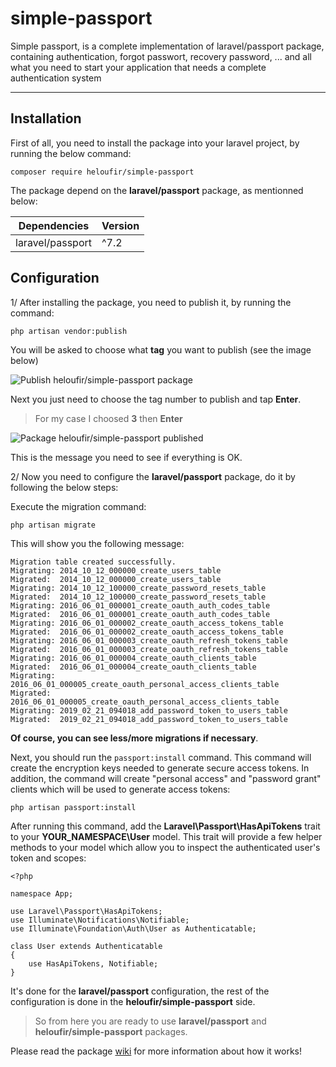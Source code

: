 # simple-passport
Simple passport, is a complete implementation of laravel/passport package, containing authentication, forgot passwort, recovery password, ... and all what you need to start your application that needs a complete authentication system

----------

**Installation**
----------------

First of all, you need to install the package into your laravel project, by running the below command:

    composer require heloufir/simple-passport

The package depend on the **laravel/passport** package, as mentionned below:

| Dependencies  | Version |
| ------------- | ------- |
| laravel/passport  | ^7.2 |

**Configuration**
-----------------

1/ After installing the package, you need to publish it, by running the command:

    php artisan vendor:publish

You will be asked to choose what **tag** you want to publish (see the image below)

![Publish heloufir/simple-passport package](https://lh3.googleusercontent.com/-gmOs-xKPf9I/XG65d1UKb0I/AAAAAAAAEpk/SUOSSF-Mj7AwydQWc8HkvIIIluGg5pXmwCLcBGAs/s0/Publish+simple-passport.png "Publish simple-passport.png")

Next you just need to choose the tag number to publish and tap **Enter**.

> For my case I choosed **3** then **Enter**

![Package heloufir/simple-passport published](https://lh3.googleusercontent.com/-iUEq5k_GwhM/XG66QrxTV9I/AAAAAAAAEp0/gtScqMDmGy0BamsJe9qik3PdCA3JF7-SACLcBGAs/s0/Package+published.png "Package published.png")

This is the message you need to see if everything is OK.

2/ Now you need to configure the **laravel/passport** package, do it by following the below steps:

Execute the migration command: 

    php artisan migrate

This will show you the following message:

    Migration table created successfully.
    Migrating: 2014_10_12_000000_create_users_table
    Migrated:  2014_10_12_000000_create_users_table
    Migrating: 2014_10_12_100000_create_password_resets_table
    Migrated:  2014_10_12_100000_create_password_resets_table
    Migrating: 2016_06_01_000001_create_oauth_auth_codes_table
    Migrated:  2016_06_01_000001_create_oauth_auth_codes_table
    Migrating: 2016_06_01_000002_create_oauth_access_tokens_table
    Migrated:  2016_06_01_000002_create_oauth_access_tokens_table
    Migrating: 2016_06_01_000003_create_oauth_refresh_tokens_table
    Migrated:  2016_06_01_000003_create_oauth_refresh_tokens_table
    Migrating: 2016_06_01_000004_create_oauth_clients_table
    Migrated:  2016_06_01_000004_create_oauth_clients_table
    Migrating: 2016_06_01_000005_create_oauth_personal_access_clients_table
    Migrated:  2016_06_01_000005_create_oauth_personal_access_clients_table
    Migrating: 2019_02_21_094018_add_password_token_to_users_table
    Migrated:  2019_02_21_094018_add_password_token_to_users_table


**Of course, you can see less/more migrations if necessary**.

Next, you should run the `passport:install` command. This command will create the encryption keys needed to generate secure access tokens. In addition, the command will create "personal access" and "password grant" clients which will be used to generate access tokens:

    php artisan passport:install

After running this command, add the **Laravel\Passport\HasApiTokens** trait to your **YOUR_NAMESPACE\User** model. This trait will provide a few helper methods to your model which allow you to inspect the authenticated user's token and scopes:

    <?php
    
    namespace App;
    
    use Laravel\Passport\HasApiTokens;
    use Illuminate\Notifications\Notifiable;
    use Illuminate\Foundation\Auth\User as Authenticatable;
    
    class User extends Authenticatable
    {
        use HasApiTokens, Notifiable;
    }

It's done for the **laravel/passport** configuration, the rest of the configuration is done in the **heloufir/simple-passport** side.

> So from here you are ready to use **laravel/passport** and **heloufir/simple-passport** packages.

Please read the package [wiki](https://github.com/heloufir/simple-passport/wiki) for more information about how it works!
